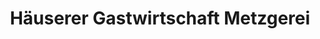 ---
title: "Häuserer Gastwirtschaft Metzgerei"
url: /hilgertshausen-tandern/haeuserer-gastwirtschaft-metzgerei/
shop: Metzgerei
---